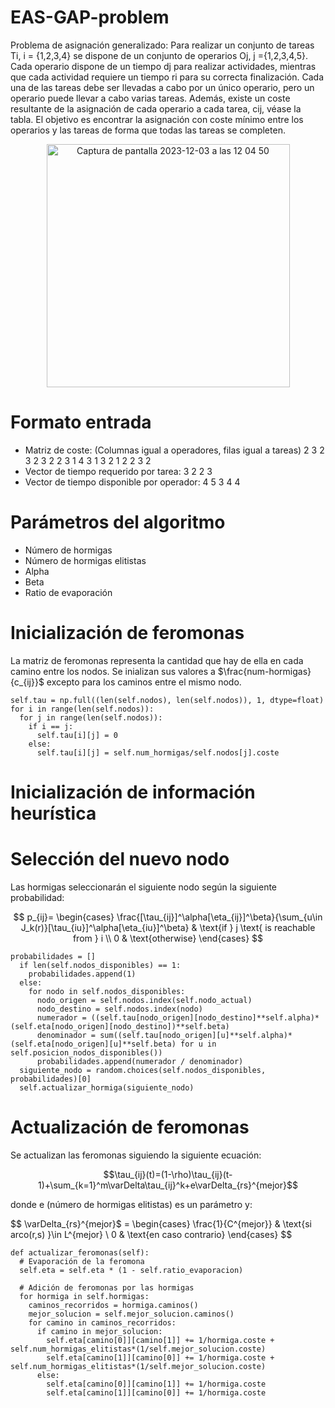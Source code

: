 # EAS-GAP-problem
Problema de asignación generalizado: Para realizar un conjunto de tareas Ti, i = {1,2,3,4} se dispone de un conjunto de operarios Oj, j ={1,2,3,4,5}. Cada operario dispone de un tiempo dj para realizar actividades, mientras que cada actividad requiere un tiempo ri para su correcta finalización. Cada una de las tareas debe ser llevadas a cabo por un único operario, pero un operario puede llevar a cabo varias tareas. Además, existe un coste resultante de la asignación de cada operario a cada tarea, cij, véase la tabla.
El objetivo es encontrar la asignación con coste mínimo entre los operarios y las tareas de forma que todas las tareas se completen.
<p align="center">
  <img width="389" alt="Captura de pantalla 2023-12-03 a las 12 04 50" src="https://github.com/Jav2000/EAS-GAP-problem/assets/92857248/97d505b2-abdb-43de-b9ac-05b570571d02">
</p>

# Formato entrada
  - Matriz de coste: (Columnas igual a operadores, filas igual a tareas)
        2 3 2 3 2
        3 2 2 3 1
        4 3 1 3 2
        1 2 2 3 2
  - Vector de tiempo requerido por tarea:
        3 2 2 3
  - Vector de tiempo disponible por operador:
        4 5 3 4 4

# Parámetros del algoritmo
  - Número de hormigas
  - Número de hormigas elitistas
  - Alpha
  - Beta
  - Ratio de evaporación

# Inicialización de feromonas
La matriz de feromonas representa la cantidad que hay de ella en cada camino entre los nodos. Se inializan sus valores a $\frac{num-hormigas}{c_{ij}}$ excepto para los caminos entre el mismo nodo.

```
self.tau = np.full((len(self.nodos), len(self.nodos)), 1, dtype=float)
for i in range(len(self.nodos)):
  for j in range(len(self.nodos)):
    if i == j:
      self.tau[i][j] = 0
    else:
      self.tau[i][j] = self.num_hormigas/self.nodos[j].coste
```



# Inicialización de información heurística

# Selección del nuevo nodo
Las hormigas seleccionarán el siguiente nodo según la siguiente probabilidad:


$$
p_{ij}=
\begin{cases}
    \frac{[\tau_{ij}]^\alpha[\eta_{ij}]^\beta}{\sum_{u\in J_k(r)}[\tau_{iu}]^\alpha[\eta_{iu}]^\beta} & \text{if } j \text{ is reachable from } i \\
    0 & \text{otherwise}
\end{cases}
$$

```
probabilidades = []
  if len(self.nodos_disponibles) == 1:
    probabilidades.append(1)
  else:
    for nodo in self.nodos_disponibles:
      nodo_origen = self.nodos.index(self.nodo_actual)
      nodo_destino = self.nodos.index(nodo)
      numerador = ((self.tau[nodo_origen][nodo_destino]**self.alpha)*(self.eta[nodo_origen][nodo_destino])**self.beta)
      denominador = sum((self.tau[nodo_origen][u]**self.alpha)*(self.eta[nodo_origen][u]**self.beta) for u in self.posicion_nodos_disponibles())
      probabilidades.append(numerador / denominador)
  siguiente_nodo = random.choices(self.nodos_disponibles, probabilidades)[0]
  self.actualizar_hormiga(siguiente_nodo)
```

# Actualización de feromonas
Se actualizan las feromonas siguiendo la siguiente ecuación: 

$$\tau_{ij}(t)=(1-\rho)\tau_{ij}(t-1)+\sum_{k=1}^m\varDelta\tau_{ij}^k+e\varDelta_{rs}^{mejor}$$

donde e (número de hormigas elitistas) es un parámetro y:

$$
\varDelta_{rs}^{mejor}$ =
\begin{cases}
  \frac{1}{C^{mejor}} & \text{si arco(r,s) }\in L^{mejor} \\
  0 & \text{en caso contrario}
\end{cases}
$$


```
def actualizar_feromonas(self):
  # Evaporación de la feromona
  self.eta = self.eta * (1 - self.ratio_evaporacion)

  # Adición de feromonas por las hormigas
  for hormiga in self.hormigas:
    caminos_recorridos = hormiga.caminos()
    mejor_solucion = self.mejor_solucion.caminos()
    for camino in caminos_recorridos:
      if camino in mejor_solucion:
        self.eta[camino[0]][camino[1]] += 1/hormiga.coste + self.num_hormigas_elitistas*(1/self.mejor_solucion.coste)
        self.eta[camino[1]][camino[0]] += 1/hormiga.coste + self.num_hormigas_elitistas*(1/self.mejor_solucion.coste)
      else:
        self.eta[camino[0]][camino[1]] += 1/hormiga.coste
        self.eta[camino[1]][camino[0]] += 1/hormiga.coste
```
